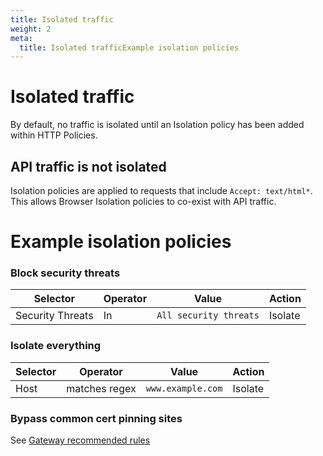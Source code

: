 ```yaml
---
title: Isolated traffic
weight: 2
meta:
  title: Isolated trafficExample isolation policies
---
```


# Isolated traffic

By default, no traffic is isolated until an Isolation policy has been added within HTTP Policies.

## API traffic is not isolated

Isolation policies are applied to requests that include `Accept: text/html*`. This allows Browser Isolation policies to co-exist with API traffic.

# Example isolation policies

### Block security threats

| Selector         | Operator | Value                  | Action  |
| ---------------- | -------- | ---------------------- | ------- |
| Security Threats | In       | `All security threats` | Isolate |

### Isolate everything

| Selector | Operator      | Value             | Action  |
| -------- | ------------- | ----------------- | ------- |
| Host     | matches regex | `www.example.com` | Isolate |

### Bypass common cert pinning sites

See [Gateway recommended rules](https://developers.cloudflare.com/gateway/connecting-to-gateway/Troubleshooting#im-using-a-common-application-and-it-seems-unable-to-connect-when-i-inspect-http-traffic-or-presents-an-untrusted-certificate-error)